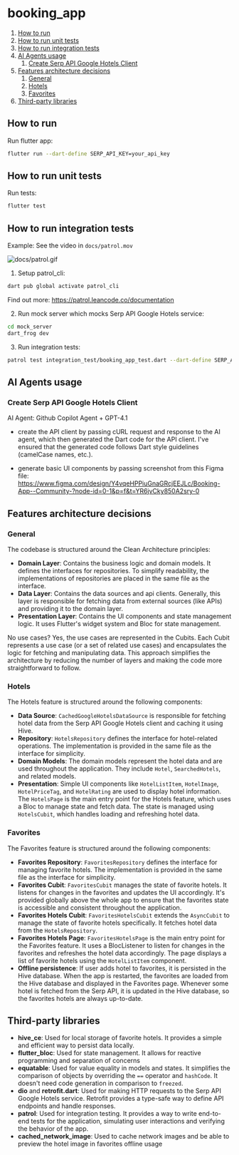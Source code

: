 # booking_app

1. [How to run](#how-to-run)
2. [How to run unit tests](#how-to-run-unit-tests)
3. [How to run integration tests](#how-to-run-integration-tests)
4. [AI Agents usage](#ai-agents-usage)
    1. [Create Serp API Google Hotels Client](#create-serp-api-google-hotels-client)
5. [Features architecture decisions](#features-architecture-decisions)
    1. [General](#general)
    2. [Hotels](#hotels)
    3. [Favorites](#favorites)
6. [Third-party libraries](#third-party-libraries)

## How to run

Run flutter app:

```bash
flutter run --dart-define SERP_API_KEY=your_api_key
```

## How to run unit tests
Run tests:

```bash
flutter test
```

## How to run integration tests

Example: See the video in `docs/patrol.mov`

![docs/patrol.gif](docs/patrol.gif)

1. Setup patrol_cli:

```bash
dart pub global activate patrol_cli
```

Find out more: https://patrol.leancode.co/documentation

2. Run mock server which mocks Serp API Google Hotels service:

```bash
cd mock_server
dart_frog dev
```

3. Run integration tests:

```bash
patrol test integration_test/booking_app_test.dart --dart-define SERP_API_KEY=your_api_key
```


## AI Agents usage 

### Create Serp API Google Hotels Client

AI Agent: Github Copilot Agent + GPT-4.1

- create the API client by passing cURL request and response to the AI agent, which then generated the Dart code for the API client. I've ensured that the generated code follows Dart style guidelines (camelCase names, etc.).

- generate basic UI components by passing screenshot from this Figma file: https://www.figma.com/design/Y4vqeHPPiuGnaGRcjEEJLc/Booking-App--Community-?node-id=0-1&p=f&t=YR6jvCky850A2sry-0


## Features architecture decisions

### General

The codebase is structured around the Clean Architecture principles:
- **Domain Layer**: Contains the business logic and domain models. It defines the interfaces for repositories. To simplify readability, the implementations of repositories are placed in the same file as the interface.
- **Data Layer**: Contains the data sources and api clients. Generally, this layer is responsible for fetching data from external sources (like APIs) and providing it to the domain layer.
- **Presentation Layer**: Contains the UI components and state management logic. It uses Flutter's widget system and Bloc for state management. 


No use cases? Yes, the use cases are represented in the Cubits. Each Cubit represents a use case (or a set of related use cases) and encapsulates the logic for fetching and manipulating data. This approach simplifies the architecture by reducing the number of layers and making the code more straightforward to follow.

### Hotels

The Hotels feature is structured around the following components:
- **Data Source**: `CachedGoogleHotelsDataSource` is responsible for fetching hotel data from the Serp API Google Hotels client and caching it using Hive.
- **Repository**: `HotelsRepository` defines the interface for hotel-related operations. The implementation is provided in the same file as the interface for simplicity.
- **Domain Models**: The domain models represent the hotel data and are used throughout the application. They include `Hotel`, `SearchedHotels`, and related models.
- **Presentation**: Simple UI components like `HotelListItem`, `HotelImage`, `HotelPriceTag`, and `HotelRating` are used to display hotel information. The `HotelsPage` is the main entry point for the Hotels feature, which uses a Bloc to manage state and fetch data. The state is managed using `HotelsCubit`, which handles loading and refreshing hotel data.

### Favorites

The Favorites feature is structured around the following components:
- **Favorites Repository**: `FavoritesRepository` defines the interface for managing favorite hotels. The implementation is provided in the same file as the interface for simplicity.
- **Favorites Cubit**: `FavoritesCubit` manages the state of favorite hotels. It listens for changes in the favorites and updates the UI accordingly. It's provided globally above the whole app to ensure that the favorites state is accessible and consistent throughout the application.
- **Favorites Hotels Cubit**: `FavoritesHotelsCubit` extends the `AsyncCubit` to manage the state of favorite hotels specifically. It fetches hotel data from the `HotelsRepository`.
- **Favorites Hotels Page**: `FavoritesHotelsPage` is the main entry point for the Favorites feature. It uses a BlocListener to listen for changes in the favorites and refreshes the hotel data accordingly. The page displays a list of favorite hotels using the `HotelListItem` component.
- **Offline persistence**: If user adds hotel to favorites, it is persisted in the Hive database. When the app is restarted, the favorites are loaded from the Hive database and displayed in the Favorites page. Whenever some hotel is fetched from the Serp API, it is updated in the Hive database, so the favorites hotels are always up-to-date.


## Third-party libraries

- **hive_ce**: Used for local storage of favorite hotels. It provides a simple and efficient way to persist data locally.
- **flutter_bloc**: Used for state management. It allows for reactive programming and separation of concerns
- **equatable**: Used for value equality in models and states. It simplifies the comparison of objects by overriding the `==` operator and `hashCode`. It doesn't need code generation in comparison to `freezed`.
- **dio** and **retrofit.dart**: Used for making HTTP requests to the Serp API Google Hotels service. Retrofit provides a type-safe way to define API endpoints and handle responses.
- **patrol**: Used for integration testing. It provides a way to write end-to-end tests for the application, simulating user interactions and verifying the behavior of the app.
- **cached_network_image**: Used to cache network images and be able to preview the hotel image in favorites offline usage 